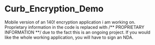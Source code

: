 # Curb_Encryption_Demo
Mobile version of an 140! encryption application i am working on. 
Proprietary information in the code is replaced with /** PROPRIETARY INFORMATION **/ due to the fact this is an ongoing project. 
If you would like the whole working application, you will have to sign an NDA.
